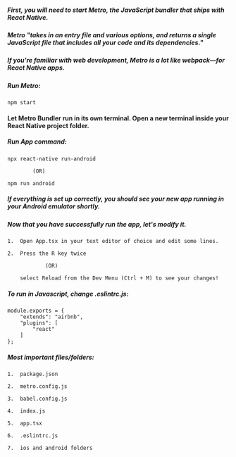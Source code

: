 ##### First, you will need to start Metro, the JavaScript bundler that ships with React Native. 

##### Metro "takes in an entry file and various options, and returns a single JavaScript file that includes all your code and its dependencies."

##### If you're familiar with web development, Metro is a lot like webpack—for React Native apps.

##### Run Metro:

	npm start


#### Let Metro Bundler run in its own terminal. Open a new terminal inside your React Native project folder. 


##### Run App command:

	npx react-native run-android 

			(OR)

	npm run android

##### If everything is set up correctly, you should see your new app running in your Android emulator shortly.

##### Now that you have successfully run the app, let's modify it.

	1.  Open App.tsx in your text editor of choice and edit some lines.

	2.  Press the R key twice 

				(OR)
		
		select Reload from the Dev Menu (Ctrl + M) to see your changes!

##### To run in Javascript, change .eslintrc.js:

	module.exports = {
		"extends": "airbnb",
		"plugins": [
			"react"
		]
	};


##### Most important files/folders:

	1.	package.json

	2.	metro.config.js

	3.	babel.config.js

	4.	index.js

	5.	app.tsx

	6.	.eslintrc.js

	7.	ios and android folders

#####